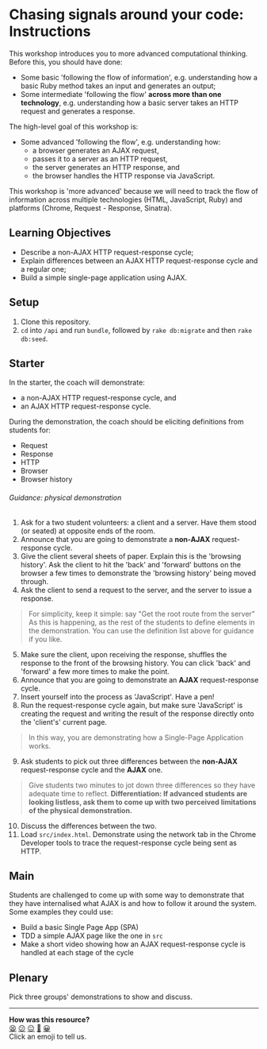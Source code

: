 # Chasing signals around your code: Instructions

This workshop introduces you to more advanced computational thinking. Before this, you should have done:

- Some basic 'following the flow of information', e.g. understanding how a basic Ruby method takes an input and generates an output;
- Some intermediate 'following the flow' **across more than one technology**, e.g. understanding how a basic server takes an HTTP request and generates a response.

The high-level goal of this workshop is:

- Some advanced 'following the flow', e.g. understanding how:
  - a browser generates an AJAX request,
  - passes it to a server as an HTTP request,
  - the server generates an HTTP response, and
  - the browser handles the HTTP response via JavaScript.

This workshop is 'more advanced' because we will need to track the flow of information across multiple technologies (HTML, JavaScript, Ruby) and platforms (Chrome, Request - Response, Sinatra).

## Learning Objectives

- Describe a non-AJAX HTTP request-response cycle;
- Explain differences between an AJAX HTTP request-response cycle and a regular one;
- Build a simple single-page application using AJAX.

## Setup

1. Clone this repository.
2. `cd` into `/api` and run `bundle`, followed by `rake db:migrate` and then `rake db:seed`.

## Starter

In the starter, the coach will demonstrate:

- a non-AJAX HTTP request-response cycle, and
- an AJAX HTTP request-response cycle.

During the demonstration, the coach should be eliciting definitions from students for:
- Request
- Response
- HTTP
- Browser
- Browser history

###### Guidance: physical demonstration

1. Ask for a two student volunteers: a client and a server. Have them stood (or seated) at opposite ends of the room.
2. Announce that you are going to demonstrate a **non-AJAX** request-response cycle.
3. Give the client several sheets of paper. Explain this is the 'browsing history'. Ask the client to hit the 'back' and 'forward' buttons on the browser a few times to demonstrate the 'browsing history' being moved through.
4. Ask the client to send a request to the server, and the server to issue a response.

> For simplicity, keep it simple: say "Get the root route from the server"
> As this is happening, as the rest of the students to define elements in the demonstration. You can use the definition list above for guidance if you like.

5. Make sure the client, upon receiving the response, shuffles the response to the front of the browsing history. You can click 'back' and 'forward' a few more times to make the point.
6. Announce that you are going to demonstrate an **AJAX** request-response cycle.
7. Insert yourself into the process as 'JavaScript'. Have a pen!
8. Run the request-response cycle again, but make sure 'JavaScript' is creating the request and writing the result of the response directly onto the 'client's' current page.

> In this way, you are demonstrating how a Single-Page Application works.

9. Ask students to pick out three differences between the **non-AJAX** request-response cycle and the **AJAX** one.

> Give students two minutes to jot down three differences so they have adequate time to reflect. **Differentiation: If advanced students are looking listless, ask them to come up with two perceived limitations of the physical demonstration.**

10. Discuss the differences between the two.
11. Load `src/index.html`. Demonstrate using the network tab in the Chrome Developer tools to trace the request-response cycle being sent as HTTP.

## Main

Students are challenged to come up with some way to demonstrate that they have internalised what AJAX is and how to follow it around the system. Some examples they could use:

- Build a basic Single Page App (SPA)
- TDD a simple AJAX page like the one in `src`
- Make a short video showing how an AJAX request-response cycle is handled at each stage of the cycle

## Plenary

Pick three groups' demonstrations to show and discuss.

<!-- BEGIN GENERATED SECTION DO NOT EDIT -->

---

**How was this resource?**  
[😫](https://airtable.com/shrUJ3t7KLMqVRFKR?prefill_Repository=skills-workshops&prefill_File=week-5/chasing_signals_around_your_code/INSTRUCTIONS.md&prefill_Sentiment=😫) [😕](https://airtable.com/shrUJ3t7KLMqVRFKR?prefill_Repository=skills-workshops&prefill_File=week-5/chasing_signals_around_your_code/INSTRUCTIONS.md&prefill_Sentiment=😕) [😐](https://airtable.com/shrUJ3t7KLMqVRFKR?prefill_Repository=skills-workshops&prefill_File=week-5/chasing_signals_around_your_code/INSTRUCTIONS.md&prefill_Sentiment=😐) [🙂](https://airtable.com/shrUJ3t7KLMqVRFKR?prefill_Repository=skills-workshops&prefill_File=week-5/chasing_signals_around_your_code/INSTRUCTIONS.md&prefill_Sentiment=🙂) [😀](https://airtable.com/shrUJ3t7KLMqVRFKR?prefill_Repository=skills-workshops&prefill_File=week-5/chasing_signals_around_your_code/INSTRUCTIONS.md&prefill_Sentiment=😀)  
Click an emoji to tell us.

<!-- END GENERATED SECTION DO NOT EDIT -->
